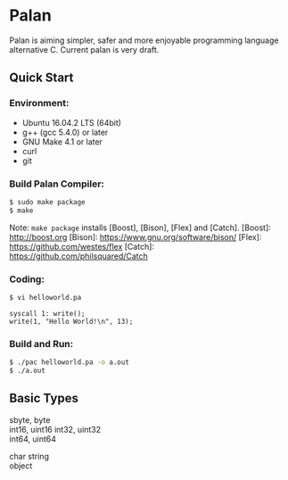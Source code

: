 # Palan
Palan is aiming simpler, safer and more enjoyable programming language alternative C.
Current palan is very draft.

## Quick Start
### Environment:
* Ubuntu 16.04.2 LTS (64bit)
* g++ (gcc 5.4.0) or later
* GNU Make 4.1 or later
* curl
* git

### Build Palan Compiler:
```sh
$ sudo make package
$ make
```
Note: `make package` installs [Boost], [Bison], [Flex] and [Catch].
[Boost]: http://boost.org
[Bison]: https://www.gnu.org/software/bison/
[Flex]: https://github.com/westes/flex
[Catch]: https://github.com/philsquared/Catch 

### Coding:
```sh
$ vi helloworld.pa
```
```
syscall 1: write();
write(1, "Hello World!\n", 13);
```

### Build and Run:
```sh
$ ./pac helloworld.pa -o a.out
$ ./a.out
```

## Basic Types
sbyte, byte  
int16, uint16 
int32, uint32  
int64, uint64  
  
char
string  
object  
